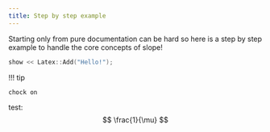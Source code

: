 ```yaml
---
title: Step by step example
---
```


Starting only from pure documentation can be hard so here is a step by step example to handle the core concepts of slope!

```c++ title="basics" linenums="1"
show << Latex::Add("Hello!");
```

!!! tip

    chock on 

test:
$$
\frac{1}{\mu}
$$
